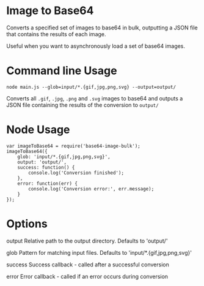 # Image to Base64

Converts a specified set of images to base64 in bulk, outputting a JSON file that contains the results of each image.

Useful when you want to asynchronously load a set of base64 images.

# Command line Usage

    node main.js --glob=input/*.{gif,jpg,png,svg} --output=output/

Converts all `.gif`, `.jpg`, `.png` and `.svg` images to base64 and outputs a JSON file containing the results of the conversion to `output/`

# Node Usage

    var imageToBase64 = require('base64-image-bulk');
    imageToBase64({
	    glob: 'input/*.{gif,jpg,png,svg}',
	    output: 'output/',
	    success: function() {
	        console.log('Conversion finished');
	    },
	    error: function(err) {
	        console.log('Conversion error:', err.message);
	    }
    });

# Options

output 			Relative path to the output directory.  Defaults to 'output/'

glob 			Pattern for matching input files.  Defaults to 'input/*.{gif,jpg,png,svg}'

success		Success callback - called after a successful conversion

error			Error callback - called if an error occurs during conversion